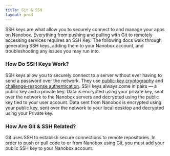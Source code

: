 ```yaml
---
title: Git & SSH
layout: prod
---
```


SSH keys are what allow you to securely connect to and manage your apps on Nanobox. Everything from pushing and pulling with Git to remotely accessing services requires an SSH Key. The following docs walk through generating SSH keys, adding them to your Nanobox account, and troubleshooting any issues you may run into.

### How Do SSH Keys Work?
SSH keys allow you to securely connect to a server without ever having to send a password over the network. They use [public-key cryptography](http://en.wikipedia.org/wiki/Public-key_cryptography) and [challenge-response authentication](http://en.wikipedia.org/wiki/Challenge-response_authentication). SSH keys always come in pairs — a public key and a private key. Data is encrypted using your private key, sent over the network to the Nanobox servers and decrypted using the public key tied to your user account. Data sent from Nanobox is encrypted using your public key, sent over the network to your local desktop and decrypted using your Private key.</p>

### How Are Git & SSH Related?
Git uses SSH to establish secure connections to remote repositories. In order to push or pull code to or from Nanobox using Git, you must add your public SSH key to your Nanobox account.